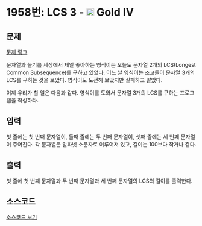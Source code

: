 # 1958번: LCS 3 - <img src="https://static.solved.ac/tier_small/12.svg" style="height:20px" /> Gold IV

<!-- performance -->

<!-- 문제 제출 후 깃허브에 푸시를 했을 때 제출한 코드의 성능이 입력될 공간입니다.-->

<!-- end -->

## 문제

[문제 링크](https://boj.kr/1958)


<p>문자열과 놀기를 세상에서 제일 좋아하는 영식이는 오늘도 문자열 2개의 LCS(Longest Common Subsequence)를 구하고 있었다. 어느 날 영식이는 조교들이 문자열 3개의 LCS를&nbsp;구하는 것을 보았다. 영식이도 도전해 보았지만 실패하고 말았다.</p>

<p>이제 우리가 할 일은 다음과 같다. 영식이를 도와서 문자열 3개의 LCS를&nbsp;구하는 프로그램을 작성하라.</p>



## 입력


<p>첫 줄에는 첫 번째 문자열이, 둘째 줄에는 두 번째 문자열이, 셋째 줄에는 세 번째 문자열이 주어진다. 각 문자열은 알파벳 소문자로 이루어져 있고, 길이는 100보다 작거나 같다.</p>



## 출력


<p>첫 줄에 첫 번째 문자열과 두 번째 문자열과 세 번째 문자열의 LCS의 길이를 출력한다.</p>



## 소스코드

[소스코드 보기](LCS%203.py)